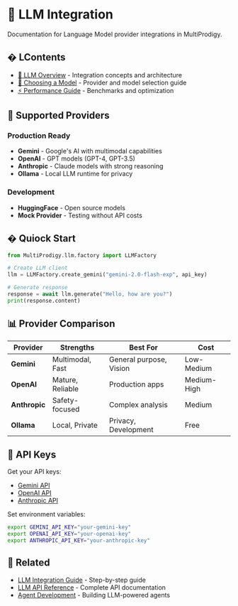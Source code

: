 # 🧠 LLM Integration

Documentation for Language Model provider integrations in MultiProdigy.

## � LContents

- [📖 LLM Overview](llm.md) - Integration concepts and architecture
- [🎯 Choosing a Model](choosing_model.md) - Provider and model selection guide
- [⚡ Performance Guide](llm_performance.md) - Benchmarks and optimization

## 🤖 Supported Providers

### Production Ready
- **Gemini** - Google's AI with multimodal capabilities
- **OpenAI** - GPT models (GPT-4, GPT-3.5)
- **Anthropic** - Claude models with strong reasoning
- **Ollama** - Local LLM runtime for privacy

### Development
- **HuggingFace** - Open source models
- **Mock Provider** - Testing without API costs

## � Quiock Start

```python
from MultiProdigy.llm.factory import LLMFactory

# Create LLM client
llm = LLMFactory.create_gemini("gemini-2.0-flash-exp", api_key)

# Generate response
response = await llm.generate("Hello, how are you?")
print(response.content)
```

## 📊 Provider Comparison

| Provider | Strengths | Best For | Cost |
|----------|-----------|----------|------|
| **Gemini** | Multimodal, Fast | General purpose, Vision | Low-Medium |
| **OpenAI** | Mature, Reliable | Production apps | Medium-High |
| **Anthropic** | Safety-focused | Complex analysis | Medium |
| **Ollama** | Local, Private | Privacy, Development | Free |

## 🔑 API Keys

Get your API keys:
- [Gemini API](https://makersuite.google.com/app/apikey)
- [OpenAI API](https://platform.openai.com/api-keys)
- [Anthropic API](https://console.anthropic.com/)

Set environment variables:
```bash
export GEMINI_API_KEY="your-gemini-key"
export OPENAI_API_KEY="your-openai-key"
export ANTHROPIC_API_KEY="your-anthropic-key"
```

## 🔗 Related

- [LLM Integration Guide](../guides/llm_integration.md) - Step-by-step guide
- [LLM API Reference](../api/llm.md) - Complete API documentation
- [Agent Development](../guides/agent_development.md) - Building LLM-powered agents